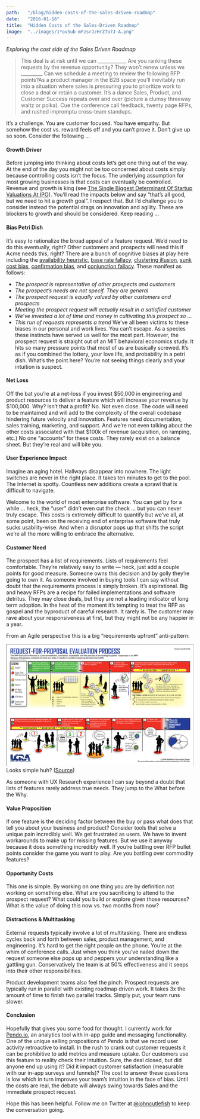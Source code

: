 ```yaml
---
path:	"/blog/hidden-costs-of-the-sales-driven-roadmap"
date:	"2016-01-16"
title:	"Hidden Costs of the Sales-Driven Roadmap"
image:	"../images/1*ovSub-mFzsrJzHrZTo7J-A.png"
---
```


*Exploring the cost side of the Sales Driven Roadmap*


> This deal is at risk until we can \_\_\_\_\_\_\_\_\_\_\_\_
> Are you ranking these requests by the revenue opportunity?
> They won’t renew unless we \_\_\_\_\_\_\_\_\_
> Can we schedule a meeting to review the following RFP points?As a product manager in the B2B space you’ll inevitably run into a situation where sales is pressuring you to prioritize work to close a deal or retain a customer. It’s a dance Sales, Product, and Customer Success repeats over and over (picture a clumsy threeway waltz or polka). Cue the conference call feedback, twenty page RFPs, and rushed impromptu cross-team standups.

It’s a challenge. You are customer focused. You have empathy. But somehow the cost vs. reward feels off and you can’t prove it. Don’t give up so soon. Consider the following …

#### Growth Driver

Before jumping into thinking about costs let’s get one thing out of the way. At the end of the day you might not be too concerned about costs simply because controlling costs isn’t the focus. The underlying assumption for most growing businesses is that costs can eventually be controlled. Revenue and growth is king (see [The Single Biggest Determinant Of Startup Valuations At IPO](http://tomtunguz.com/2013-ipo-characteristics/)). You’ll read the impacts below and say “that’s all good, but we need to hit a growth goal”. I respect that. But I’d challenge you to consider instead the potential drags on innovation and agility. These are blockers to growth and should be considered. Keep reading …

#### Bias Petri Dish

It’s easy to rationalize the broad appeal of a feature request. We’d need to do this eventually, right? Other customers and prospects will need this if Acme needs this, right? There are a bunch of cognitive biases at play here including the [availability heuristic](https://en.wikipedia.org/wiki/Availability_heuristic), [base rate fallacy](https://en.wikipedia.org/wiki/Base_rate_fallacy), [clustering illusion](https://en.wikipedia.org/wiki/Clustering_illusion), [sunk cost bias](https://en.wikipedia.org/wiki/Sunk_costs), [confirmation bias](https://en.wikipedia.org/wiki/Confirmation_bias), and [conjunction fallacy](https://en.wikipedia.org/wiki/Conjunction_fallacy). These manifest as follows:

* *The prospect is representative of other prospects and customers*
* *The prospect’s needs are not specif. They are general*
* *The prospect request is equally valued by other customers and prospects*
* *Meeting the prospect request will actually result in a satisfied customer*
* *We’ve invested a lot of time and money in cultivating this prospect so …*
* *This run of requests represents a trend*
We’ve all been victims to these biases in our personal and work lives. You can’t escape. As a species these instincts have served us well for the most part. However, the prospect request is straight out of an MIT behavioral economics study. It hits so many pressure points that most of us are basically screwed. It’s as if you combined the lottery, your love life, and probability in a petri dish. What’s the point here? You’re not seeing things clearly and your intuition is suspect.

#### Net Loss

Off the bat you’re at a net-loss if you invest $50,000 in engineering and product resources to deliver a feature which will increase your revenue by $100,000. Why? Isn’t that a profit? No. Not even close. The code will need to be maintained and will add to the complexity of the overall codebase hindering future velocity and innovation. Features need documentation, sales training, marketing, and support. And we’re not even talking about the other costs associated with that $100k of revenue (acquisition, on ramping, etc.) No one “accounts” for these costs. They rarely exist on a balance sheet. But they’re real and will bite you.

#### User Experience Impact

Imagine an aging hotel. Hallways disappear into nowhere. The light switches are never in the right place. It takes ten minutes to get to the pool. The Internet is spotty. Countless new additions create a sprawl that is difficult to navigate.

Welcome to the world of most enterprise software. You can get by for a while … heck, the “user” didn’t even cut the check … but you can never truly escape. This costs is extremely difficult to quantify but we’ve all, at some point, been on the receiving end of enterprise software that truly sucks usability-wise. And when a disruptor pops up that shifts the script we’re all the more willing to embrace the alternative.

#### Customer Need

The prospect has a list of requirements. Lists of requirements feel comfortable. They’re relatively easy to write — heck, just add a couple points for good measure. Someone owns this decision and by golly they’re going to own it. As someone involved in buying tools I can say without doubt that the requirements process is simply broken. It’s aspirational. Big and heavy RFPs are a recipe for failed implementations and software detritus. They may close deals, but they are not a leading indicator of long term adoption. In the heat of the moment it’s tempting to treat the RFP as gospel and the byproduct of careful research. It rarely is. The customer may rave about your responsiveness at first, but they might not be any happier in a year.

From an Agile perspective this is a big “requirements upfront” anti-pattern:

![](../images/1*ovSub-mFzsrJzHrZTo7J-A.png)Looks simple huh? ([Source](http://sunnibrown.com/2009/05/rfp-evaluation-process-map))

As someone with UX Research experience I can say beyond a doubt that lists of features rarely address true needs. They jump to the What before the Why.

#### **Value Proposition**

If one feature is the deciding factor between the buy or pass what does that tell you about your business and product? Consider tools that solve a unique pain incredibly well. We get frustrated as users. We have to invent workarounds to make up for missing features. But we use it anyway because it does something incredibly well. If you’re battling over RFP bullet points consider the game you want to play. Are you battling over commodity features?

#### Opportunity Costs

This one is simple. By working on one thing you are by definition not working on something else. What are you sacrificing to attend to the prospect request? What could you build or explore given those resources? What is the value of doing this now vs. two months from now?

#### Distractions & Multitasking

External requests typically involve a lot of multitasking. There are endless cycles back and forth between sales, product management, and engineering. It’s hard to get the right people on the phone. You’re at the whim of conference calls. Just when you think you’ve nailed down the request someone else pops up and peppers your understanding like a gattling gun. Conservatively the team is at 50% effectiveness and it seeps into their other responsibilities.

Product development teams also feel the pinch. Prospect requests are typically run in parallel with existing roadmap driven work. It takes 3x the amount of time to finish two parallel tracks. SImply put, your team runs slower.

#### Conclusion

Hopefully that gives you some food for thought. I currently work for [Pendo.io](http://www.pendo.io/), an analytics tool with in-app guide and messaging functionality. One of the unique selling propositions of Pendo is that we record user activity retroactive to install. In the rush to crank out customer requests it can be prohibitive to add metrics and measure uptake. Our customers use this feature to reality check their intuition. Sure, the deal closed, but did anyone end up using it? Did it impact customer satisfaction (measurable with our in-app surveys and funnels)? The cost to answer these questions is low which in turn improves your team’s intuition in the face of bias. Until the costs are real, the debate will always swing towards Sales and the immediate prospect request.

Hope this has been helpful. Follow me on Twitter at [@johncutlefish](https://twitter.com/johncutlefish) to keep the conversation going.

